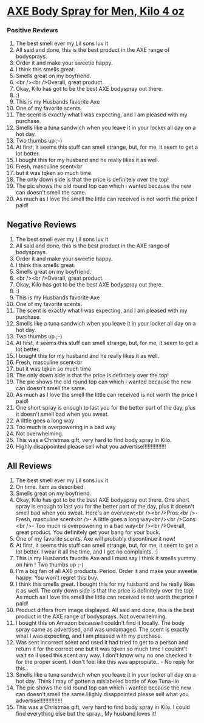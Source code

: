 # [AXE Body Spray for Men, Kilo 4 oz](https://products.checkmycream.com/products/AXE-Body-Spray-for-Men-Kilo-4-oz.html)

### Positive Reviews

<ol>
      <li>The best smell ever my Lil sons luv it</li>
      <li>All said and done, this is the best product in the AXE range of bodysprays.</li>
      <li>Order it and make your sweetie happy.  </li>
      <li>I think this smells great.  </li>
      <li>Smells great on my boyfriend.</li>
      <li>&lt;br /&gt;&lt;br /&gt;Overall, great product.  </li>
      <li>Okay, Kilo has got to be the best AXE bodyspray out there.  </li>
      <li>:)</li>
      <li>This is my Husbands favorite Axe</li>
      <li>One of my favorite scents.</li>
      <li>The scent is exactly what I was expecting, and I am pleased with my purchase.</li>
      <li>Smells like a tuna sandwich when you leave it in your locker all day on a hot day.</li>
      <li>Two thumbs up ;-)</li>
      <li>At first, it seems this stuff can smell strange, but, for me, it seem to get a lot better.  </li>
      <li>I bought this for my husband and he really likes it as well.  </li>
      <li>Fresh, masculine scent&lt;br</li>
      <li>but it was tqken so much time</li>
      <li>The only down side is that the price is definitely over the top!  </li>
      <li>The pic shows the old round top can which i wanted because the new can doesn&#x27;t smell the same.</li>
      <li>As much as I love the smell the little can received is not worth the price I paid!</li>
</ol>


<h2>Negative Reviews</h2>
<ol>
<li> The best smell ever my Lil sons luv it</li>
<li> All said and done, this is the best product in the AXE range of bodysprays.</li>
<li> Order it and make your sweetie happy.  </li>
<li> I think this smells great.  </li>
<li> Smells great on my boyfriend.</li>
<li> &lt;br /&gt;&lt;br /&gt;Overall, great product.  </li>
<li> Okay, Kilo has got to be the best AXE bodyspray out there.  </li>
<li> :)</li>
<li> This is my Husbands favorite Axe</li>
<li> One of my favorite scents.</li>
<li> The scent is exactly what I was expecting, and I am pleased with my purchase.</li>
<li> Smells like a tuna sandwich when you leave it in your locker all day on a hot day.</li>
<li> Two thumbs up ;-)</li>
<li> At first, it seems this stuff can smell strange, but, for me, it seem to get a lot better.  </li>
<li> I bought this for my husband and he really likes it as well.  </li>
<li> Fresh, masculine scent&lt;br</li>
<li> but it was tqken so much time</li>
<li> The only down side is that the price is definitely over the top!  </li>
<li> The pic shows the old round top can which i wanted because the new can doesn&#x27;t smell the same.</li>
<li> As much as I love the smell the little can received is not worth the price I paid!</li>
<li> One short spray is enough to last you for the better part of the day, plus it doesn&#x27;t smell bad when you sweat.  </li>
<li> A little goes a long way</li>
<li> Too much is overpowering in a bad way</li>
<li> Not overwhelming.</li>
<li> This was a Christmas gift, very hard to find body  spray in Kilo.</li>
<li> Highly disappointed please sell what you advertise!!!!!!!!!!!!!!!</li>
</ol>

<h2>All Reviews</h2>

<ol>
    <li> The best smell ever my Lil sons luv it</li>
    <li> On time.  Item as described.</li>
    <li> Smells great on my boyfriend.</li>
    <li> Okay, Kilo has got to be the best AXE bodyspray out there.  One short spray is enough to last you for the better part of the day, plus it doesn&#x27;t smell bad when you sweat.  Here&#x27;s an overview:&lt;br /&gt;&lt;br /&gt;Pros:&lt;br /&gt;- Fresh, masculine scent&lt;br /&gt;- A little goes a long way&lt;br /&gt;&lt;br /&gt;Cons:&lt;br /&gt;- Too much is overpowering in a bad way&lt;br /&gt;&lt;br /&gt;Overall, great product.  You definitely get your bang for your buck.</li>
    <li> One of my favorite scents. Axe will probably discontinue it now!</li>
    <li> At first, it seems this stuff can smell strange, but, for me, it seem to get a lot better.  I wear it all the time, and I get no complaints.  :)</li>
    <li> This is my Husbands favorite Axe and I must say I think it smells yummy on him ! Two thumbs up ;-)</li>
    <li> I&#x27;m a big fan of all AXE products.  Period.  Order it and make your sweetie happy.  You won&#x27;t regret this buy.</li>
    <li> I think this smells great.  I bought this for my husband and he really likes it as well.  The only down side is that the price is definitely over the top!  As much as I love the smell the little can received is not worth the price I paid!</li>
    <li> Product differs from image displayed. All said and done, this is the best product in the AXE range of bodysprays. Not overwhelming.</li>
    <li> I bought this on Amazon because I couldn&#x27;t find it locally. The body spray came as advertised, and was undamaged. The scent is exactly what I was expecting, and I am pleased with my purchase.</li>
    <li> Was sent incorrect scent and used it had tried to get to a person and return it for the correct one but it was tqken so much time I couldnt&#x27;t wait so iI used this scent any way. I don&#x27;t know why no one checked it for the proper scent. I don&#x27;t feel like this was appropiate.. - No reply for this..</li>
    <li> Smells like a tuna sandwich when you leave it in your locker all day on a hot day. Think I may of gotten a mislabeled bottle of Axe Tuna-ilo</li>
    <li> The pic shows the old round top can which i wanted because the new can doesn&#x27;t smell the same.Highly disappointed please sell what you advertise!!!!!!!!!!!!!!!</li>
    <li> This was a Christmas gift, very hard to find body  spray in Kilo. I could find everything else but the spray., My husband loves it!</li>
</ol>




